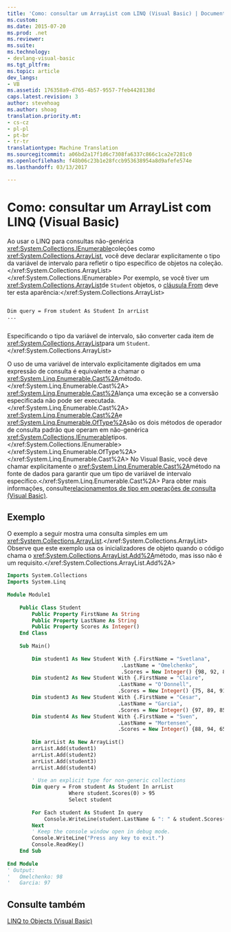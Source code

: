 ```yaml
---
title: 'Como: consultar um ArrayList com LINQ (Visual Basic) | Documentos do Microsoft'
ms.custom: 
ms.date: 2015-07-20
ms.prod: .net
ms.reviewer: 
ms.suite: 
ms.technology:
- devlang-visual-basic
ms.tgt_pltfrm: 
ms.topic: article
dev_langs:
- VB
ms.assetid: 176358a9-d765-4b57-9557-7feb4428138d
caps.latest.revision: 3
author: stevehoag
ms.author: shoag
translation.priority.mt:
- cs-cz
- pl-pl
- pt-br
- tr-tr
translationtype: Machine Translation
ms.sourcegitcommit: a06bd2a17f1d6c7308fa6337c866c1ca2e7281c0
ms.openlocfilehash: f48b06c23b1e28fccb953638954a8d9afefe574e
ms.lasthandoff: 03/13/2017

---
```

# <a name="how-to-query-an-arraylist-with-linq-visual-basic"></a>Como: consultar um ArrayList com LINQ (Visual Basic)
Ao usar o LINQ para consultas não-genérica <xref:System.Collections.IEnumerable>coleções como <xref:System.Collections.ArrayList>, você deve declarar explicitamente o tipo da variável de intervalo para refletir o tipo específico de objetos na coleção.</xref:System.Collections.ArrayList> </xref:System.Collections.IEnumerable> Por exemplo, se você tiver um <xref:System.Collections.ArrayList>de `Student` objetos, o [cláusula From](../../../../visual-basic/language-reference/queries/from-clause.md) deve ter esta aparência:</xref:System.Collections.ArrayList>  
  
```  
  
Dim query = From student As Student In arrList   
...  
  
```  
  
 Especificando o tipo da variável de intervalo, são converter cada item de <xref:System.Collections.ArrayList>para um `Student`.</xref:System.Collections.ArrayList>  
  
 O uso de uma variável de intervalo explicitamente digitados em uma expressão de consulta é equivalente a chamar o <xref:System.Linq.Enumerable.Cast%2A>método.</xref:System.Linq.Enumerable.Cast%2A> <xref:System.Linq.Enumerable.Cast%2A>lança uma exceção se a conversão especificada não pode ser executada.</xref:System.Linq.Enumerable.Cast%2A> <xref:System.Linq.Enumerable.Cast%2A>e <xref:System.Linq.Enumerable.OfType%2A>são os dois métodos de operador de consulta padrão que operam em não-genérica <xref:System.Collections.IEnumerable>tipos.</xref:System.Collections.IEnumerable> </xref:System.Linq.Enumerable.OfType%2A></xref:System.Linq.Enumerable.Cast%2A> No Visual Basic, você deve chamar explicitamente o <xref:System.Linq.Enumerable.Cast%2A>método na fonte de dados para garantir que um tipo de variável de intervalo específico.</xref:System.Linq.Enumerable.Cast%2A> Para obter mais informações, consulte[relacionamentos de tipo em operações de consulta (Visual Basic)](../../../../visual-basic/programming-guide/concepts/linq/type-relationships-in-query-operations.md).  
  
## <a name="example"></a>Exemplo  
 O exemplo a seguir mostra uma consulta simples em um <xref:System.Collections.ArrayList>.</xref:System.Collections.ArrayList> Observe que este exemplo usa os inicializadores de objeto quando o código chama o <xref:System.Collections.ArrayList.Add%2A>método, mas isso não é um requisito.</xref:System.Collections.ArrayList.Add%2A>  
  
```vb  
Imports System.Collections  
Imports System.Linq  
  
Module Module1  
  
    Public Class Student  
        Public Property FirstName As String  
        Public Property LastName As String  
        Public Property Scores As Integer()  
    End Class  
  
    Sub Main()  
  
        Dim student1 As New Student With {.FirstName = "Svetlana",   
                                     .LastName = "Omelchenko",   
                                     .Scores = New Integer() {98, 92, 81, 60}}  
        Dim student2 As New Student With {.FirstName = "Claire",   
                                    .LastName = "O'Donnell",   
                                    .Scores = New Integer() {75, 84, 91, 39}}  
        Dim student3 As New Student With {.FirstName = "Cesar",   
                                    .LastName = "Garcia",   
                                    .Scores = New Integer() {97, 89, 85, 82}}  
        Dim student4 As New Student With {.FirstName = "Sven",   
                                    .LastName = "Mortensen",   
                                    .Scores = New Integer() {88, 94, 65, 91}}  
  
        Dim arrList As New ArrayList()  
        arrList.Add(student1)  
        arrList.Add(student2)  
        arrList.Add(student3)  
        arrList.Add(student4)  
  
        ' Use an explicit type for non-generic collections  
        Dim query = From student As Student In arrList   
                    Where student.Scores(0) > 95   
                    Select student  
  
        For Each student As Student In query  
            Console.WriteLine(student.LastName & ": " & student.Scores(0))  
        Next  
        ' Keep the console window open in debug mode.  
        Console.WriteLine("Press any key to exit.")  
        Console.ReadKey()  
    End Sub  
  
End Module  
' Output:  
'   Omelchenko: 98  
'   Garcia: 97  
```  
  
## <a name="see-also"></a>Consulte também  
 [LINQ to Objects (Visual Basic)](../../../../visual-basic/programming-guide/concepts/linq/linq-to-objects.md)
